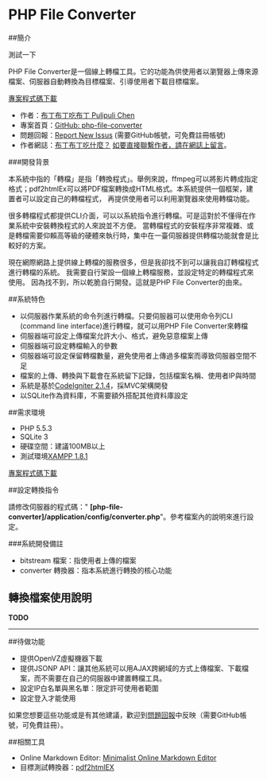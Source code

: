 PHP File Converter
==================

##簡介

測試一下

PHP File Converter是一個線上轉檔工具。它的功能為供使用者以瀏覽器上傳來源檔案、伺服器自動轉換為目標檔案、引導使用者下載目標檔案。

[專案程式碼下載](https://github.com/pulipulichen/php-file-converter/archive/master.zip) 

- 作者：[布丁布丁吃布丁 Pulipuli Chen](pulipuli.chen@gmail.com)
- 專案首頁：[GitHub: php-file-converter](https://github.com/pulipulichen/php-file-converter)
- 問題回報：[Report New Issus](https://github.com/pulipulichen/php-file-converter/issues/new) (需要GitHub帳號，可免費註冊帳號)
- 作者網誌：[布丁布丁吃什麼？](http://pulipuli.blogspot.tw/) [如要直接聯繫作者，請在網誌上留言](https://www.blogger.com/comment.g?blogID=16607461&postID=113544406852218769)。

###開發背景

本系統中指的「轉檔」是指「轉換程式」。舉例來說，ffmpeg可以將影片轉成指定格式；pdf2htmlEx可以將PDF檔案轉換成HTML格式。本系統提供一個框架，建置者可以設定自己的轉檔程式，
再提供使用者可以利用瀏覽器來使用轉檔功能。

很多轉檔程式都提供CLI介面，可以以系統指令進行轉檔。可是這對於不懂得在作業系統中安裝轉換程式的人來說並不方便。
當轉檔程式的安裝程序非常複雜、或是轉檔需要仰賴高等級的硬體來執行時，集中在一臺伺服器提供轉檔功能就會是比較好的方案。

現在網際網路上提供線上轉檔的服務很多，但是我卻找不到可以讓我自訂轉檔程式進行轉檔的系統。
我需要自行架設一個線上轉檔服務，並設定特定的轉檔程式來使用。
因為找不到，所以乾脆自行開發。這就是PHP File Converter的由來。

##系統特色

- 以伺服器作業系統的命令列進行轉檔。只要伺服器可以使用命令列CLI (command line interface)進行轉檔，就可以用PHP File Converter來轉檔
- 伺服器端可設定上傳檔案允許大小、格式，避免惡意檔案上傳
- 伺服器端可設定轉檔輸入的參數
- 伺服器端可設定保留轉檔數量，避免使用者上傳過多檔案而導致伺服器空間不足
- 檔案的上傳、轉換與下載會在系統留下記錄，包括檔案名稱、使用者IP與時間
- 系統是基於[CodeIgniter 2.1.4](http://www.codeigniter.org.tw/)，採MVC架構開發
- 以SQLite作為資料庫，不需要額外搭配其他資料庫設定

##需求環境

+ PHP 5.5.3
+ SQLite 3
+ 硬碟空間：建議100MB以上
+ 測試環境[XAMPP 1.8.1](http://www.apachefriends.org/zh_tw/xampp.html)

[專案程式碼下載](https://github.com/pulipulichen/php-file-converter/archive/master.zip) 

##設定轉換指令

請修改伺服器的程式碼：" **[php-file-converter]/application/config/converter.php**"。參考檔案內的說明來進行設定。

###系統開發備註

- bitstream 檔案：指使用者上傳的檔案
- converter 轉換器：指本系統進行轉換的核心功能

## 轉換檔案使用說明

**TODO**

---

##待做功能

- 提供OpenVZ虛擬機器下載
- 提供JSONP API：讓其他系統可以用AJAX跨網域的方式上傳檔案、下載檔案，而不需要在自己的伺服器中建置轉檔工具。
- 設定IP白名單與黑名單：限定許可使用者範圍
- 設定登入才能使用

如果您想要這些功能或是有其他建議，歡迎到[問題回報](https://github.com/pulipulichen/php-file-converter/issues/new)中反映（需要GitHub帳號，可免費註冊）。

##相關工具

- Online Markdown Editor: [Minimalist Online Markdown Editor](http://markdown.pioul.fr/)
- 目標測試轉換器：[pdf2htmlEX](https://github.com/coolwanglu/pdf2htmlEX)